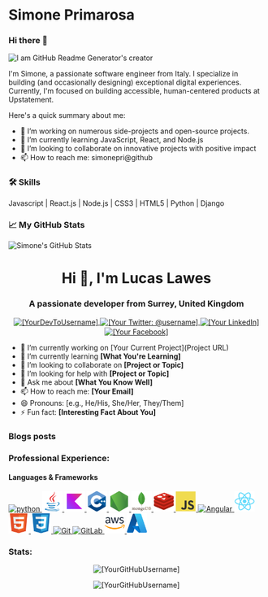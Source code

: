 # Simone Primarosa

### Hi there 👋

![I am GitHub Readme Generator's creator](https://i.imgur.com/I6dY5wd.png)

I'm Simone, a passionate software engineer from Italy. I specialize in building (and occasionally designing) exceptional digital experiences. Currently, I'm focused on building accessible, human-centered products at Upstatement.

Here's a quick summary about me:

- 🔭 I’m working on numerous side-projects and open-source projects.
- 🌱 I’m currently learning JavaScript, React, and Node.js
- 👯 I’m looking to collaborate on innovative projects with positive impact
- 📫 How to reach me: simonepri@github

### 🛠 Skills

Javascript | React.js | Node.js | CSS3 | HTML5 | Python | Django

### 📈 My GitHub Stats

![Simone's GitHub Stats](https://github-readme-stats.vercel.app/api?username=simonepri&theme=vue&show_icons=true)


<h1 align="center">Hi 👋, I'm Lucas Lawes</h1>
<h3 align="center">A passionate developer from Surrey, United Kingdom</h3>

<p align="center">
<a href="https://dev.to/[YourDevToUsername]">
  <img align="center" src="https://d2fltix0v2e0sb.cloudfront.net/dev-badge.svg" alt="[YourDevToUsername]" height="30" width="30" />
</a>
<a href="[Your Twitter URL]">
  <img align="center" src="https://edent.github.io/SuperTinyIcons/images/svg/twitter.svg" alt="[Your Twitter: @username]" height="30" width="30" />
</a>
<a href="[Your LinkedIn URL]">
  <img align="center" src="https://edent.github.io/SuperTinyIcons/images/svg/linkedin.svg" alt="[Your LinkedIn]" height="30" width="30" />
</a>
<a href="[Your Facebook URL]">
  <img align="center" src="https://edent.github.io/SuperTinyIcons/images/svg/facebook.svg" alt="[Your Facebook]" height="30" width="30" />
</a>
</p>

- 🔭 I’m currently working on [Your Current Project](Project URL)
- 🌱 I’m currently learning **[What You're Learning]**
- 👯 I’m looking to collaborate on **[Project or Topic]**
- 🤝 I’m looking for help with **[Project or Topic]**
- 💬 Ask me about **[What You Know Well]**
- 📫 How to reach me: **[Your Email]**
- 😄 Pronouns: [e.g., He/His, She/Her, They/Them]
- ⚡ Fun fact: **[Interesting Fact About You]**

### Blogs posts
<!-- BLOG-POST-LIST:START -->
<!-- BLOG-POST-LIST:END -->

### Professional Experience:
#### Languages & Frameworks
<p align="left">
  <!-- Python -->
  <a href="https://www.python.org" target="_blank"> 
    <img src="https://camo.githubusercontent.com/f868cfc247c049ab19cc515d7bafd5ad0986d7a04ee83d177c4ffed5c7c11fed/68747470733a2f2f696d672e736869656c64732e696f2f62616467652f2d507974686f6e2d79656c6c6f773f7374796c653d666c6174266c6f676f3d707974686f6e266c696e6b3d68747470733a2f2f6769746875622e636f6d2f6775737461766f7a6170617461" alt="python"/> 
  </a>
  <!-- Java -->
  <a href="https://www.oracle.com/java/" target="_blank"> 
    <img src="https://raw.githubusercontent.com/devicons/devicon/master/icons/java/java-original.svg" alt="java" width="40" height="40"/> 
  </a>
  <!-- Kotlin -->
  <a href="https://kotlinlang.org" target="_blank"> 
    <img src="https://raw.githubusercontent.com/devicons/devicon/master/icons/kotlin/kotlin-original.svg" alt="kotlin" width="40" height="40"/> 
  </a>
  <!-- C++ -->
  <a href="https://www.cplusplus.com/" target="_blank"> 
    <img src="https://raw.githubusercontent.com/devicons/devicon/master/icons/cplusplus/cplusplus-original.svg" alt="cplusplus" width="40" height="40"/> 
  </a>
  <!-- Node.js -->
  <a href="https://nodejs.org" target="_blank">
    <img src="https://raw.githubusercontent.com/devicons/devicon/master/icons/nodejs/nodejs-original.svg" alt="Node.js" width="40" height="40"/>
  </a>
  <!-- MongoDB -->
  <a href="https://mongodb.com" target="_blank">
    <img src="https://raw.githubusercontent.com/devicons/devicon/master/icons/mongodb/mongodb-original-wordmark.svg" alt="MongoDB" width="40" height="40"/>
  </a>
  <!-- Redis -->
  <a href="https://redis.io" target="_blank">
    <img src="https://raw.githubusercontent.com/devicons/devicon/master/icons/redis/redis-original.svg" alt="Redis" width="40" height="40"/>
  </a>
  <!-- JavaScript -->
  <a href="https://developer.mozilla.org/en-US/docs/Web/JavaScript" target="_blank">
    <img src="https://raw.githubusercontent.com/devicons/devicon/master/icons/javascript/javascript-original.svg" alt="JavaScript" width="40" height="40"/>
  </a>
  <!-- Angular -->
  <a href="https://angular.io" target="_blank">
    <img src="https://angular.io/assets/images/logos/angular/angular.svg" alt="Angular" width="40" height="40"/>
  </a>
  <!-- React -->
  <a href="https://reactjs.org" target="_blank">
    <img src="https://raw.githubusercontent.com/devicons/devicon/master/icons/react/react-original.svg" alt="React" width="40" height="40"/>
  </a>
  <!-- HTML5 -->
  <a href="https://www.w3.org/html/" target="_blank">
    <img src="https://raw.githubusercontent.com/devicons/devicon/master/icons/html5/html5-original.svg" alt="HTML5" width="40" height="40"/>
  </a>
  <!-- CSS3 -->
  <a href="https://www.w3.org/Style/CSS/Overview.en.html" target="_blank">
    <img src="https://raw.githubusercontent.com/devicons/devicon/master/icons/css3/css3-original.svg" alt="CSS3" width="40" height="40"/>
  </a>
  <!-- Git -->
  <a href="https://git-scm.com/" target="_blank">
    <img src="https://www.vectorlogo.zone/logos/git-scm/git-scm-icon.svg" alt="Git" width="40" height="40"/>
  </a>
  <!-- GitLab -->
  <a href="https://gitlab.com/" target="_blank">
    <img src="https://www.vectorlogo.zone/logos/gitlab/gitlab-icon.svg" alt="GitLab" width="40" height="40"/>
  </a>
  <!-- AWS -->
  <a href="https://aws.amazon.com" target="_blank">
    <img src="https://raw.githubusercontent.com/devicons/devicon/master/icons/amazonwebservices/amazonwebservices-original-wordmark.svg" alt="AWS" width="40" height="40"/>
  </a>
  <!-- Azure -->
  <a href="https://azure.microsoft.com" target="_blank">
    <img src="https://raw.githubusercontent.com/devicons/devicon/master/icons/azure/azure-original.svg" alt="Azure" width="40" height="40"/>
  </a>
</p>

### Stats:
<p align="center">
  <img src="https://github-readme-stats.vercel.app/api?username=[YourGitHubUsername]&show_icons=true" alt="[YourGitHubUsername]" />
</p>

<p align="center">
  <img src="https://github-readme-stats.vercel.app/api/top-langs/?username=[YourGitHubUsername]&layout=compact" alt="[YourGitHubUsername]" />
</p>

<!---
[YourGitHubUsername]/[YourGitHubUsername] is a ✨ special ✨ repository because its `README.md` (this file) appears on your GitHub profile.
You can click the Preview link to take a look at your changes.
--->


